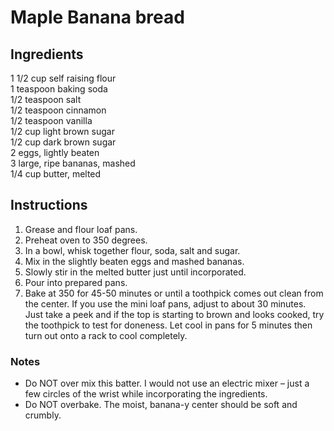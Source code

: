 
# Maple Banana bread

## Ingredients

1 1/2 cup self raising flour  
1 teaspoon baking soda  
1/2 teaspoon salt  
1/2 teaspoon cinnamon  
1/2 teaspoon vanilla  
1/2 cup light brown sugar  
1/2 cup dark brown sugar  
2 eggs, lightly beaten  
3 large, ripe bananas, mashed  
1/4 cup butter, melted  

## Instructions

1. Grease and flour loaf pans.
2. Preheat oven to 350 degrees.
3. In a bowl, whisk together flour, soda, salt and sugar. 
4. Mix in the slightly beaten eggs and mashed bananas. 
5. Slowly stir in the melted butter just until incorporated. 
6. Pour into prepared pans. 
7. Bake at 350 for 45-50 minutes or until a toothpick comes out clean from the center. If you use the mini loaf pans, adjust to about 30 minutes. Just take a peek and if the top is starting to brown and looks cooked, try the toothpick to test for doneness. Let cool in pans for 5 minutes then turn out onto a rack to cool completely.

### Notes
* Do NOT over mix this batter. I would not use an electric mixer – just a few circles of the wrist while incorporating the ingredients.
* Do NOT overbake. The moist, banana-y center should be soft and crumbly.
